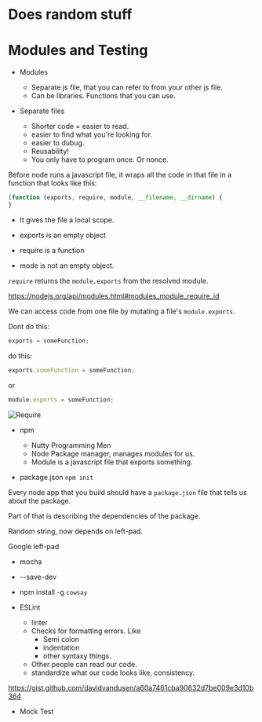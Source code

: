 # Does random stuff

# Modules and Testing

- Modules 
  - Separate js file, that you can refer to from your other js file.
  - Can be libraries. Functions that you can use.

- Separate files
  - Shorter code = easier to read.
  - easier to find what you're looking for. 
  - easier to dubug.
  - Reusability!
  - You only have to program once. Or nonce.

Before node runs a javascript file, it wraps all the code in that file in a function that looks like this:

```js
(function (exports, require, module, __filename, __dirname) {
}
```

* It gives the file a local scope.

* exports is an empty object
* require is a function
* mode is not an empty object.

`require` returns the `module.exports` from the resolved module.

https://nodejs.org/api/modules.html#modules_module_require_id

We can access code from one file by mutating a file's `module.exports`.

Dont do this:

```js
exports = someFunction;
```

do this:


```js
exports.someFunction = someFunction;
```

or 

```js
module.exports = someFunction;
```

![Require](https://i.imgur.com/IHF5obl.jpg)

- npm
  - Nutty Programming Men
  - Node Package manager, manages modules for us.
  - Module is a javascript file that exports something.

- package.json `npm init`

Every node app that you build should have a `package.json` file that tells us about the package. 

Part of that is describing the dependencies of the package.

Random string, now depends on left-pad.

Google left-pad

- mocha
- --save-dev
- npm install -g `cowsay`

- ESLint 
  - linter
  - Checks for formatting errors. Like
    - Semi colon
    - indentation
    - other syntaxy things.
  - Other people can read our code.
  - standardize what our code looks like, consistency.

https://gist.github.com/davidvandusen/a60a7461cba90632d7be009e3d10b364

- Mock Test
